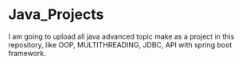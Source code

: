 # Java_Projects
I am going to upload all java advanced topic make as a project in this repository, like OOP, MULTITHREADING, JDBC, API with spring boot framework.
